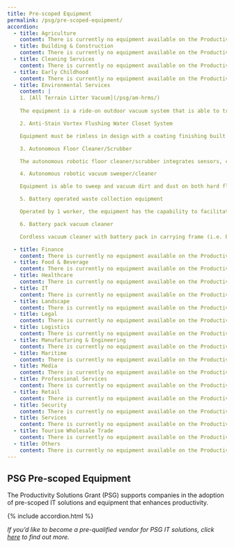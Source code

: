 ```yaml
---
title: Pre-scoped Equipment
permalink: /psg/pre-scoped-equipment/
accordion:
  - title: Agriculture
    content: There is currently no equipment available on the Productivity Solutions Grant for the specified sector.
  - title: Building & Construction
    content: There is currently no equipment available on the Productivity Solutions Grant for the specified sector.      
  - title: Cleaning Services
    content: There is currently no equipment available on the Productivity Solutions Grant for the specified sector.
  - title: Early Childhood
    content: There is currently no equipment available on the Productivity Solutions Grant for the specified sector.
  - title: Environmental Services
    content: |
    1. [All Terrain Litter Vacuum](/psg/am-hrms/)
    
    The equipment is a ride-on outdoor vacuum system that is able to travel on all terrains, climb curbs and navigate slopes.

    2. Anti-Stain Vortex Flushing Water Closet System

    Equipment must be rimless in design with a coating finishing built into the base material that prevents the build-up of mould, waste and dirt resistant without the need to use aggressive cleaners.

    3. Autonomous Floor Cleaner/Scrubber

    The autonomous robotic floor cleaner/scrubber integrates sensors, cameras and AI navigation to clean floors without human intervention.

    4. Autonomous robotic vacuum sweeper/cleaner

    Equipment is able to sweep and vacuum dirt and dust on both hard floor and carpeted surfaces with no human intervention, for commercial or industrial use.

    5. Battery operated waste collection equipment

    Operated by 1 worker, the equipment has the capability to facilitate the collection of municipal solid waste from individual refuse chutes. Examples of such capability include bin-lifting, towing, transporting etc.

    6. Battery pack vacuum cleaner

    Cordless vacuum cleaner with battery pack in carrying frame (i.e. back pack) for cleaning work in the confined spaces. The equipment should enable continuous cleaning of floors/carpets for at least 30 mins per full charge.

  - title: Finance
    content: There is currently no equipment available on the Productivity Solutions Grant for the specified sector.
  - title: Food & Beverage
    content: There is currently no equipment available on the Productivity Solutions Grant for the specified sector.      
  - title: Healthcare
    content: There is currently no equipment available on the Productivity Solutions Grant for the specified sector.
  - title: IT
    content: There is currently no equipment available on the Productivity Solutions Grant for the specified sector.
  - title: Landscape
    content: There is currently no equipment available on the Productivity Solutions Grant for the specified sector.
  - title: Legal
    content: There is currently no equipment available on the Productivity Solutions Grant for the specified sector.
  - title: Logistics
    content: There is currently no equipment available on the Productivity Solutions Grant for the specified sector.
  - title: Manufacturing & Engineering
    content: There is currently no equipment available on the Productivity Solutions Grant for the specified sector.
  - title: Maritime
    content: There is currently no equipment available on the Productivity Solutions Grant for the specified sector.
  - title: Media
    content: There is currently no equipment available on the Productivity Solutions Grant for the specified sector.      
  - title: Professional Services
    content: There is currently no equipment available on the Productivity Solutions Grant for the specified sector.
  - title: Retail
    content: There is currently no equipment available on the Productivity Solutions Grant for the specified sector.
  - title: Security
    content: There is currently no equipment available on the Productivity Solutions Grant for the specified sector.
  - title: Services
    content: There is currently no equipment available on the Productivity Solutions Grant for the specified sector.
  - title: Tourism Wholesale Trade
    content: There is currently no equipment available on the Productivity Solutions Grant for the specified sector.
  - title: Others
    content: There is currently no equipment available on the Productivity Solutions Grant for the specified sector.   
---
```


## PSG Pre-scoped Equipment

The Productivity Solutions Grant (PSG) supports companies in the adoption of pre-scoped IT solutions and equipment that enhances productivity.

{% include accordion.html %}

*If you’d like to become a pre-qualified vendor for PSG IT solutions, click <a target="_blank" href="https://www.imda.gov.sg/icmvendors" >here</a> to find out more.*
